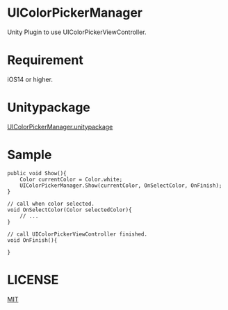 # UIColorPickerManager

Unity Plugin to use UIColorPickerViewController.

# Requirement

iOS14 or higher.

# Unitypackage

[UIColorPickerManager.unitypackage](UIColorPickerManager.unitypackage)

# Sample

```csharp:
public void Show(){
    Color currentColor = Color.white;
    UIColorPickerManager.Show(currentColor, OnSelectColor, OnFinish);
}

// call when color selected.
void OnSelectColor(Color selectedColor){
    // ...
}

// call UIColorPickerViewController finished.
void OnFinish(){

}
```

# LICENSE

[MIT](LICENSE)

